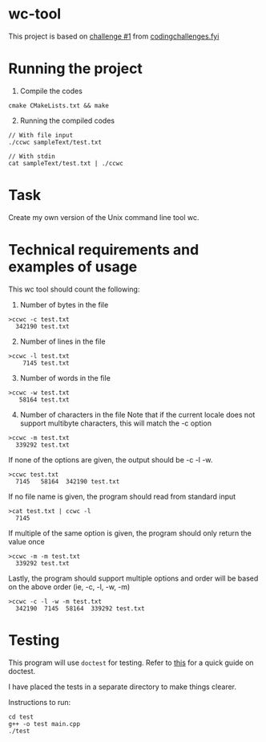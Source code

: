 # wc-tool
This project is based on [challenge #1](https://codingchallenges.fyi/challenges/challenge-wc/) from [codingchallenges.fyi](https://codingchallenges.fyi/)

# Running the project
1) Compile the codes
```
cmake CMakeLists.txt && make
```
2) Running the compiled codes
```
// With file input
./ccwc sampleText/test.txt

// With stdin
cat sampleText/test.txt | ./ccwc
```

# Task
Create my own version of the Unix command line tool wc.

# Technical requirements and examples of usage
This wc tool should count the following:
1) Number of bytes in the file
```
>ccwc -c test.txt
  342190 test.txt
```
2) Number of lines in the file
```
>ccwc -l test.txt
    7145 test.txt
```
3) Number of words in the file
```
>ccwc -w test.txt
   58164 test.txt
```
4) Number of characters in the file
Note that if the current locale does not support multibyte characters, this will match the -c option
```
>ccwc -m test.txt
  339292 test.txt
```

If none of the options are given, the output should be -c -l -w.
```
>ccwc test.txt
  7145   58164  342190 test.txt
```

If no file name is given, the program should read from standard input
```
>cat test.txt | ccwc -l
  7145
```

If multiple of the same option is given, the program should only return the value once
```
>ccwc -m -m test.txt
  339292 test.txt
```

Lastly, the program should support multiple options and order will be based on the above order (ie, -c, -l, -w, -m)
```
>ccwc -c -l -w -m test.txt
  342190  7145  58164  339292 test.txt
```

# Testing
This program will use `doctest` for testing. Refer to [this](https://blog.jetbrains.com/rscpp/2019/07/10/better-ways-testing-with-doctest/) for a quick guide on doctest.

I have placed the tests in a separate directory to make things clearer.

Instructions to run:
```
cd test
g++ -o test main.cpp
./test
```